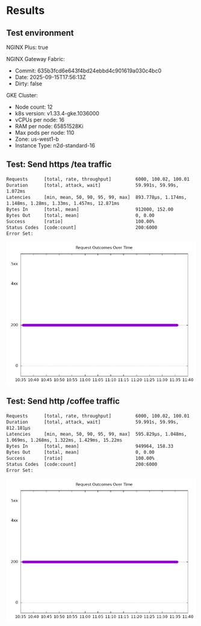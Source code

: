 # Results

## Test environment

NGINX Plus: true

NGINX Gateway Fabric:

- Commit: 635b3fcd6e643f4bd24ebbd4c901619a030c4bc0
- Date: 2025-09-15T17:56:13Z
- Dirty: false

GKE Cluster:

- Node count: 12
- k8s version: v1.33.4-gke.1036000
- vCPUs per node: 16
- RAM per node: 65851528Ki
- Max pods per node: 110
- Zone: us-west1-b
- Instance Type: n2d-standard-16

## Test: Send https /tea traffic

```text
Requests      [total, rate, throughput]         6000, 100.02, 100.01
Duration      [total, attack, wait]             59.991s, 59.99s, 1.072ms
Latencies     [min, mean, 50, 90, 95, 99, max]  893.778µs, 1.174ms, 1.148ms, 1.28ms, 1.33ms, 1.457ms, 12.871ms
Bytes In      [total, mean]                     912000, 152.00
Bytes Out     [total, mean]                     0, 0.00
Success       [ratio]                           100.00%
Status Codes  [code:count]                      200:6000  
Error Set:
```

![https-plus.png](https-plus.png)

## Test: Send http /coffee traffic

```text
Requests      [total, rate, throughput]         6000, 100.02, 100.01
Duration      [total, attack, wait]             59.991s, 59.99s, 812.181µs
Latencies     [min, mean, 50, 90, 95, 99, max]  595.829µs, 1.048ms, 1.069ms, 1.268ms, 1.322ms, 1.429ms, 15.22ms
Bytes In      [total, mean]                     949964, 158.33
Bytes Out     [total, mean]                     0, 0.00
Success       [ratio]                           100.00%
Status Codes  [code:count]                      200:6000  
Error Set:
```

![http-plus.png](http-plus.png)
